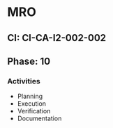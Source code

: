 # MRO

## CI: CI-CA-I2-002-002
## Phase: 10

### Activities
- Planning
- Execution
- Verification
- Documentation
